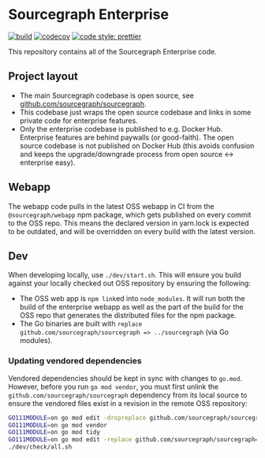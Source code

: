 # Sourcegraph Enterprise

[![build](https://badge.buildkite.com/f0e47ba39d32616d973b38e846f8e1aa25893920047221738e.svg?branch=master)](https://buildkite.com/sourcegraph/enterprise)
[![codecov](https://codecov.io/gh/sourcegraph/enterprise/branch/master/graph/badge.svg?token=itk6ydR7l3)](https://codecov.io/gh/sourcegraph/enterprise)
[![code style: prettier](https://img.shields.io/badge/code_style-prettier-ff69b4.svg)](https://github.com/prettier/prettier)

This repository contains all of the Sourcegraph Enterprise code.

## Project layout

- The main Sourcegraph codebase is open source, see [github.com/sourcegraph/sourcegraph](https://github.com/sourcegraph/sourcegraph).
- This codebase just wraps the open source codebase and links in some private code for enterprise features.
- Only the enterprise codebase is published to e.g. Docker Hub. Enterprise features are behind paywalls (or good-faith). The open source codebase is not published on Docker Hub (this avoids confusion and keeps the upgrade/downgrade process from open source <-> enterprise easy).

## Webapp

The webapp code pulls in the latest OSS webapp in CI from the `@sourcegraph/webapp` npm package, which gets published on every commit to the OSS repo.
This means the declared version in yarn.lock is expected to be outdated, and will be overridden on every build with the latest version.

## Dev

When developing locally, use `./dev/start.sh`. This will ensure you build against your locally checked out OSS repository by ensuring the following:

- The OSS web app is `npm link`ed into `node_modules`. It will run both the build of the enterprise
  webapp as well as the part of the build for the OSS repo that generates the distributed files for
  the npm package.
- The Go binaries are built with `replace github.com/sourcegraph/sourcegraph => ../sourcegraph` (via
  Go modules).

### Updating vendored dependencies

Vendored dependencies should be kept in sync with changes to `go.mod`. However, before you run `go mod vendor`, you must first unlink the `github.com/sourcegraph/sourcegraph` dependency from its local source to ensure the vendored files exist in a revision in the remote OSS repository:

```bash
GO111MODULE=on go mod edit -dropreplace github.com/sourcegraph/sourcegraph
GO111MODULE=on go mod vendor
GO111MODULE=on go mod tidy
GO111MODULE=on go mod edit -replace github.com/sourcegraph/sourcegraph=../sourcegraph
./dev/check/all.sh
```
